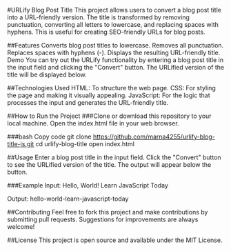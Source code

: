 #URLify Blog Post Title
This project allows users to convert a blog post title into a URL-friendly version. The title is transformed by removing punctuation, converting all letters to lowercase, and replacing spaces with hyphens. This is useful for creating SEO-friendly URLs for blog posts.

##Features
Converts blog post titles to lowercase.
Removes all punctuation.
Replaces spaces with hyphens (-).
Displays the resulting URL-friendly title.
Demo
You can try out the URLify functionality by entering a blog post title in the input field and clicking the "Convert" button. The URLified version of the title will be displayed below.

##Technologies Used
HTML: To structure the web page.
CSS: For styling the page and making it visually appealing.
JavaScript: For the logic that processes the input and generates the URL-friendly title.

##How to Run the Project
###Clone or download this repository to your local machine.
Open the index.html file in your web browser.

###bash
Copy code
git clone https://github.com/marna4255/urlify-blog-title-js.git
cd urlify-blog-title
open index.html

##Usage
Enter a blog post title in the input field.
Click the "Convert" button to see the URLified version of the title.
The output will appear below the button.

###Example
Input:
Hello, World! Learn JavaScript Today

Output:
hello-world-learn-javascript-today

##Contributing
Feel free to fork this project and make contributions by submitting pull requests. Suggestions for improvements are always welcome!

##License
This project is open source and available under the MIT License.

